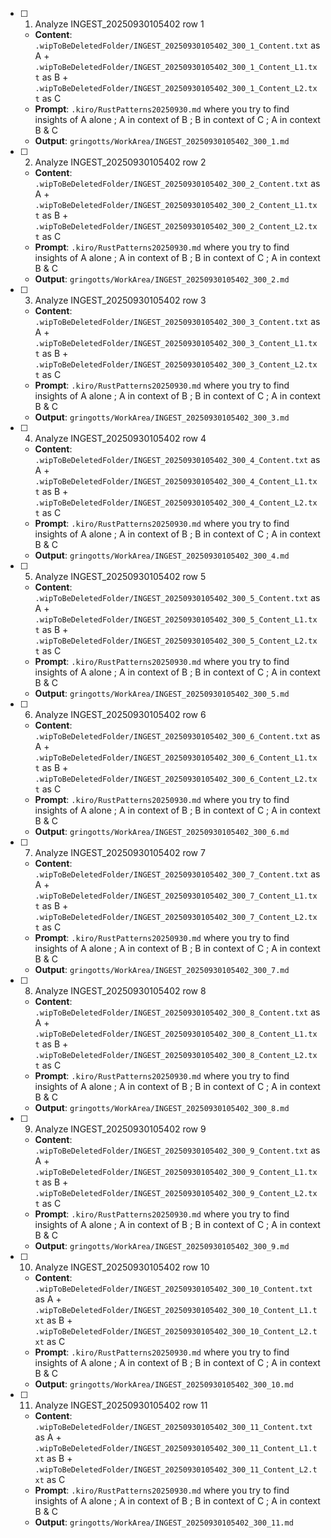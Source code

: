- [ ] 1. Analyze INGEST_20250930105402 row 1
  - **Content**: `.wipToBeDeletedFolder/INGEST_20250930105402_300_1_Content.txt` as A + `.wipToBeDeletedFolder/INGEST_20250930105402_300_1_Content_L1.txt` as B + `.wipToBeDeletedFolder/INGEST_20250930105402_300_1_Content_L2.txt` as C
  - **Prompt**: `.kiro/RustPatterns20250930.md` where you try to find insights of A alone ; A in context of B ; B in context of C ; A in context B & C
  - **Output**: `gringotts/WorkArea/INGEST_20250930105402_300_1.md`

- [ ] 2. Analyze INGEST_20250930105402 row 2
  - **Content**: `.wipToBeDeletedFolder/INGEST_20250930105402_300_2_Content.txt` as A + `.wipToBeDeletedFolder/INGEST_20250930105402_300_2_Content_L1.txt` as B + `.wipToBeDeletedFolder/INGEST_20250930105402_300_2_Content_L2.txt` as C
  - **Prompt**: `.kiro/RustPatterns20250930.md` where you try to find insights of A alone ; A in context of B ; B in context of C ; A in context B & C
  - **Output**: `gringotts/WorkArea/INGEST_20250930105402_300_2.md`

- [ ] 3. Analyze INGEST_20250930105402 row 3
  - **Content**: `.wipToBeDeletedFolder/INGEST_20250930105402_300_3_Content.txt` as A + `.wipToBeDeletedFolder/INGEST_20250930105402_300_3_Content_L1.txt` as B + `.wipToBeDeletedFolder/INGEST_20250930105402_300_3_Content_L2.txt` as C
  - **Prompt**: `.kiro/RustPatterns20250930.md` where you try to find insights of A alone ; A in context of B ; B in context of C ; A in context B & C
  - **Output**: `gringotts/WorkArea/INGEST_20250930105402_300_3.md`

- [ ] 4. Analyze INGEST_20250930105402 row 4
  - **Content**: `.wipToBeDeletedFolder/INGEST_20250930105402_300_4_Content.txt` as A + `.wipToBeDeletedFolder/INGEST_20250930105402_300_4_Content_L1.txt` as B + `.wipToBeDeletedFolder/INGEST_20250930105402_300_4_Content_L2.txt` as C
  - **Prompt**: `.kiro/RustPatterns20250930.md` where you try to find insights of A alone ; A in context of B ; B in context of C ; A in context B & C
  - **Output**: `gringotts/WorkArea/INGEST_20250930105402_300_4.md`

- [ ] 5. Analyze INGEST_20250930105402 row 5
  - **Content**: `.wipToBeDeletedFolder/INGEST_20250930105402_300_5_Content.txt` as A + `.wipToBeDeletedFolder/INGEST_20250930105402_300_5_Content_L1.txt` as B + `.wipToBeDeletedFolder/INGEST_20250930105402_300_5_Content_L2.txt` as C
  - **Prompt**: `.kiro/RustPatterns20250930.md` where you try to find insights of A alone ; A in context of B ; B in context of C ; A in context B & C
  - **Output**: `gringotts/WorkArea/INGEST_20250930105402_300_5.md`

- [ ] 6. Analyze INGEST_20250930105402 row 6
  - **Content**: `.wipToBeDeletedFolder/INGEST_20250930105402_300_6_Content.txt` as A + `.wipToBeDeletedFolder/INGEST_20250930105402_300_6_Content_L1.txt` as B + `.wipToBeDeletedFolder/INGEST_20250930105402_300_6_Content_L2.txt` as C
  - **Prompt**: `.kiro/RustPatterns20250930.md` where you try to find insights of A alone ; A in context of B ; B in context of C ; A in context B & C
  - **Output**: `gringotts/WorkArea/INGEST_20250930105402_300_6.md`

- [ ] 7. Analyze INGEST_20250930105402 row 7
  - **Content**: `.wipToBeDeletedFolder/INGEST_20250930105402_300_7_Content.txt` as A + `.wipToBeDeletedFolder/INGEST_20250930105402_300_7_Content_L1.txt` as B + `.wipToBeDeletedFolder/INGEST_20250930105402_300_7_Content_L2.txt` as C
  - **Prompt**: `.kiro/RustPatterns20250930.md` where you try to find insights of A alone ; A in context of B ; B in context of C ; A in context B & C
  - **Output**: `gringotts/WorkArea/INGEST_20250930105402_300_7.md`

- [ ] 8. Analyze INGEST_20250930105402 row 8
  - **Content**: `.wipToBeDeletedFolder/INGEST_20250930105402_300_8_Content.txt` as A + `.wipToBeDeletedFolder/INGEST_20250930105402_300_8_Content_L1.txt` as B + `.wipToBeDeletedFolder/INGEST_20250930105402_300_8_Content_L2.txt` as C
  - **Prompt**: `.kiro/RustPatterns20250930.md` where you try to find insights of A alone ; A in context of B ; B in context of C ; A in context B & C
  - **Output**: `gringotts/WorkArea/INGEST_20250930105402_300_8.md`

- [ ] 9. Analyze INGEST_20250930105402 row 9
  - **Content**: `.wipToBeDeletedFolder/INGEST_20250930105402_300_9_Content.txt` as A + `.wipToBeDeletedFolder/INGEST_20250930105402_300_9_Content_L1.txt` as B + `.wipToBeDeletedFolder/INGEST_20250930105402_300_9_Content_L2.txt` as C
  - **Prompt**: `.kiro/RustPatterns20250930.md` where you try to find insights of A alone ; A in context of B ; B in context of C ; A in context B & C
  - **Output**: `gringotts/WorkArea/INGEST_20250930105402_300_9.md`

- [ ] 10. Analyze INGEST_20250930105402 row 10
  - **Content**: `.wipToBeDeletedFolder/INGEST_20250930105402_300_10_Content.txt` as A + `.wipToBeDeletedFolder/INGEST_20250930105402_300_10_Content_L1.txt` as B + `.wipToBeDeletedFolder/INGEST_20250930105402_300_10_Content_L2.txt` as C
  - **Prompt**: `.kiro/RustPatterns20250930.md` where you try to find insights of A alone ; A in context of B ; B in context of C ; A in context B & C
  - **Output**: `gringotts/WorkArea/INGEST_20250930105402_300_10.md`

- [ ] 11. Analyze INGEST_20250930105402 row 11
  - **Content**: `.wipToBeDeletedFolder/INGEST_20250930105402_300_11_Content.txt` as A + `.wipToBeDeletedFolder/INGEST_20250930105402_300_11_Content_L1.txt` as B + `.wipToBeDeletedFolder/INGEST_20250930105402_300_11_Content_L2.txt` as C
  - **Prompt**: `.kiro/RustPatterns20250930.md` where you try to find insights of A alone ; A in context of B ; B in context of C ; A in context B & C
  - **Output**: `gringotts/WorkArea/INGEST_20250930105402_300_11.md`

